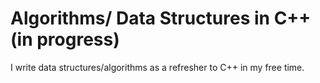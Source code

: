 # Algorithms/ Data Structures in C++ (in progress)

I write data structures/algorithms as a refresher to C++ in my free time.
